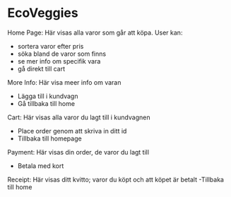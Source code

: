 # EcoVeggies

Home Page:
Här visas alla varor som går att köpa.
User kan: 
- sortera varor efter pris
- söka bland de varor som finns
- se mer info om specifik vara
- gå direkt till cart

More Info:
Här visa meer info om varan
- Lägga till i kundvagn
- Gå tillbaka till home

Cart:
Här visas alla varor du lagt till i kundvagnen
- Place order genom att skriva in ditt id
- Tillbaka till homepage

Payment:
Här visas din order, de varor du lagt till
- Betala med kort

Receipt:
Här visas ditt kvitto; varor du köpt och att köpet är betalt
-Tillbaka till home
